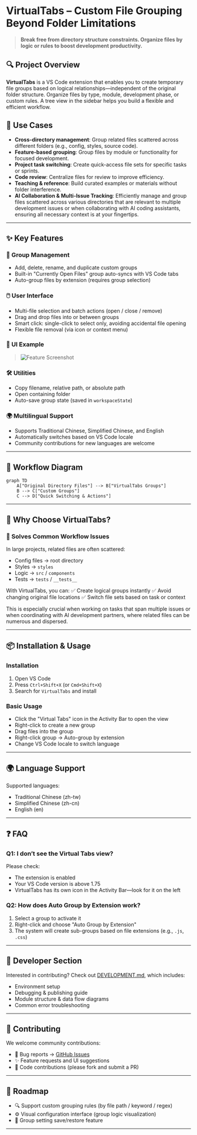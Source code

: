 # VirtualTabs – Custom File Grouping Beyond Folder Limitations

> **Break free from directory structure constraints. Organize files by logic or rules to boost development productivity.**

## 🔍 Project Overview

**VirtualTabs** is a VS Code extension that enables you to create temporary file groups based on logical relationships—independent of the original folder structure. Organize files by type, module, development phase, or custom rules. A tree view in the sidebar helps you build a flexible and efficient workflow.

## 🎯 Use Cases

* **Cross-directory management**: Group related files scattered across different folders (e.g., config, styles, source code).
* **Feature-based grouping**: Group files by module or functionality for focused development.
* **Project task switching**: Create quick-access file sets for specific tasks or sprints.
* **Code review**: Centralize files for review to improve efficiency.
* **Teaching & reference**: Build curated examples or materials without folder interference.
* **AI Collaboration & Multi-Issue Tracking**: Efficiently manage and group files scattered across various directories that are relevant to multiple development issues or when collaborating with AI coding assistants, ensuring all necessary context is at your fingertips.

---

## ✨ Key Features

### 📁 Group Management

* Add, delete, rename, and duplicate custom groups
* Built-in "Currently Open Files" group auto-syncs with VS Code tabs
* Auto-group files by extension (requires group selection)

### 🖱️ User Interface

* Multi-file selection and batch actions (open / close / remove)
* Drag and drop files into or between groups
* Smart click: single-click to select only, avoiding accidental file opening
* Flexible file removal (via icon or context menu)

### 📄 UI Example

> ![Feature Screenshot](assets/demo.png)

### 🛠️ Utilities

* Copy filename, relative path, or absolute path
* Open containing folder
* Auto-save group state (saved in `workspaceState`)

### 🌍 Multilingual Support

* Supports Traditional Chinese, Simplified Chinese, and English
* Automatically switches based on VS Code locale
* Community contributions for new languages are welcome

---

## 🔄 Workflow Diagram

```mermaid
graph TD
    A["Original Directory Files"] --> B["VirtualTabs Groups"]
    B --> C["Custom Groups"]
    C --> D["Quick Switching & Actions"]
```

---

## 🚀 Why Choose VirtualTabs?

### 🧩 Solves Common Workflow Issues

In large projects, related files are often scattered:

* Config files → root directory
* Styles → `styles`
* Logic → `src` / `components`
* Tests → `tests` / `__tests__`

With VirtualTabs, you can:
✅ Create logical groups instantly
✅ Avoid changing original file locations
✅ Switch file sets based on task or context

This is especially crucial when working on tasks that span multiple issues or when coordinating with AI development partners, where related files can be numerous and dispersed.

---

## 📦 Installation & Usage

### Installation

1. Open VS Code
2. Press `Ctrl+Shift+X` (or `Cmd+Shift+X`)
3. Search for `VirtualTabs` and install

### Basic Usage

* Click the "Virtual Tabs" icon in the Activity Bar to open the view
* Right-click to create a new group
* Drag files into the group
* Right-click group → Auto-group by extension
* Change VS Code locale to switch language

---

## 🌍 Language Support

Supported languages:

* Traditional Chinese (zh-tw)
* Simplified Chinese (zh-cn)
* English (en)

---

## ❓ FAQ

### Q1: I don’t see the Virtual Tabs view?

Please check:

* The extension is enabled
* Your VS Code version is above 1.75
* VirtualTabs has its own icon in the Activity Bar—look for it on the left

### Q2: How does Auto Group by Extension work?

1. Select a group to activate it
2. Right-click and choose "Auto Group by Extension"
3. The system will create sub-groups based on file extensions (e.g., `.js`, `.css`)

---

## 🔧 Developer Section

Interested in contributing? Check out [DEVELOPMENT.md](./DEVELOPMENT.md), which includes:

* Environment setup
* Debugging & publishing guide
* Module structure & data flow diagrams
* Common error troubleshooting

---

## 🤝 Contributing

We welcome community contributions:

* 🐞 Bug reports → [GitHub Issues](https://github.com/winterdrive/virtual-tabs/issues)
* ✨ Feature requests and UI suggestions
* 🔧 Code contributions (please fork and submit a PR)

---

## 📅 Roadmap

* 🔍 Support custom grouping rules (by file path / keyword / regex)
* ⚙️ Visual configuration interface (group logic visualization)
* 🔁 Group setting save/restore feature

---
